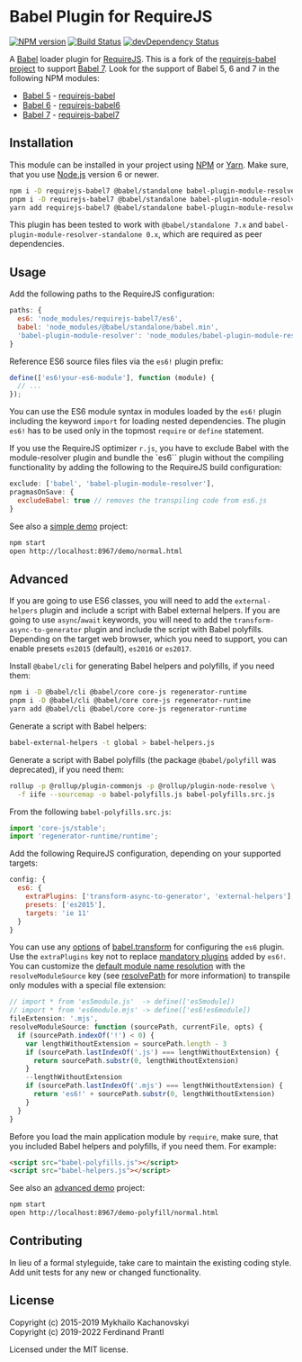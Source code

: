 # Babel Plugin for RequireJS

[![NPM version](https://badge.fury.io/js/requirejs-babel7.png)](http://badge.fury.io/js/requirejs-babel7)
[![Build Status](https://github.com/prantlf/requirejs-babel/workflows/Test%20or%20Release/badge.svg)](https://github.com/prantlf/requirejs-babel/actions)
[![devDependency Status](https://david-dm.org/prantlf/requirejs-babel/dev-status.svg)](https://david-dm.org/prantlf/requirejs-babel#info=devDependencies)

A [Babel] loader plugin for [RequireJS]. This is a fork of the [requirejs-babel project] to support [Babel 7]. Look for the support of Babel 5, 6 and 7 in the following NPM modules:

* [Babel 5] - [requirejs-babel]
* [Babel 6] - [requirejs-babel6]
* [Babel 7] - [requirejs-babel7]

## Installation

This module can be installed in your project using [NPM] or [Yarn]. Make sure, that you use [Node.js] version 6 or newer.

```sh
npm i -D requirejs-babel7 @babel/standalone babel-plugin-module-resolver-standalone
pnpm i -D requirejs-babel7 @babel/standalone babel-plugin-module-resolver-standalone
yarn add requirejs-babel7 @babel/standalone babel-plugin-module-resolver-standalone
```

This plugin has been tested to work with `@babel/standalone 7.x` and `babel-plugin-module-resolver-standalone 0.x`, which are required as peer dependencies.

## Usage

Add the following paths to the RequireJS configuration:

```javascript
paths: {
  es6: 'node_modules/requirejs-babel7/es6',
  babel: 'node_modules/@babel/standalone/babel.min',
  'babel-plugin-module-resolver': 'node_modules/babel-plugin-module-resolver-standalone/index'
}
```

Reference ES6 source files files via the `es6!` plugin prefix:

```javascript
define(['es6!your-es6-module'], function (module) {
  // ...
});
```

You can use the ES6 module syntax in modules loaded by the `es6!` plugin including the keyword `import` for loading nested dependencies. The plugin `es6!` has to be used only in the topmost `require` or `define` statement.

If you use the RequireJS optimizer `r.js`, you have to exclude Babel with the module-resolver plugin and bundle the `es6`` plugin without the compiling functionality by adding the following to the RequireJS build configuration:

```js
exclude: ['babel', 'babel-plugin-module-resolver'],
pragmasOnSave: {
  excludeBabel: true // removes the transpiling code from es6.js
}
```

See also a [simple demo] project:

```sh
npm start
open http://localhost:8967/demo/normal.html
```

## Advanced

If you are going to use ES6 classes, you will need to add the `external-helpers` plugin and include a script with Babel external helpers. If you are going to use `async`/`await` keywords, you will need to add the `transform-async-to-generator` plugin and include the script with Babel polyfills. Depending on the target web browser, which you need to support, you can enable presets `es2015` (default), `es2016` or `es2017`.

Install `@babel/cli` for generating Babel helpers and polyfills, if you need them:

```sh
npm i -D @babel/cli @babel/core core-js regenerator-runtime
pnpm i -D @babel/cli @babel/core core-js regenerator-runtime
yarn add @babel/cli @babel/core core-js regenerator-runtime
```

Generate a script with Babel helpers:

```sh
babel-external-helpers -t global > babel-helpers.js
```

Generate a script with Babel polyfills (the package `@babel/polyfill` was deprecated), if you need them:

```sh
rollup -p @rollup/plugin-commonjs -p @rollup/plugin-node-resolve \
  -f iife --sourcemap -o babel-polyfills.js babel-polyfills.src.js
```

From the following `babel-polyfills.src.js`:

```js
import 'core-js/stable';
import 'regenerator-runtime/runtime';
```

Add the following RequireJS configuration, depending on your supported targets:

```js
config: {
  es6: {
    extraPlugins: ['transform-async-to-generator', 'external-helpers'],
    presets: ['es2015'],
    targets: 'ie 11'
  }
}
```

You can use any [options] of [babel.transform] for configuring the `es6` plugin. Use the `extraPlugins` key not to replace [mandatory plugins] added by `es6!`. You can customize the [default module name resolution] with the `resolveModuleSource` key (see [resolvePath] for more information) to transpile only modules with a special file extension:

```js
// import * from 'es5module.js'  -> define(['es5module])
// import * from 'es6module.mjs' -> define(['es6!es6module])
fileExtension: '.mjs',
resolveModuleSource: function (sourcePath, currentFile, opts) {
  if (sourcePath.indexOf('!') < 0) {
    var lengthWithoutExtension = sourcePath.length - 3
    if (sourcePath.lastIndexOf('.js') === lengthWithoutExtension) {
      return sourcePath.substr(0, lengthWithoutExtension)
    }
    --lengthWithoutExtension
    if (sourcePath.lastIndexOf('.mjs') === lengthWithoutExtension) {
      return 'es6!' + sourcePath.substr(0, lengthWithoutExtension)
    }
  }
}
```

Before you load the main application module by `require`, make sure, that you included Babel helpers and polyfills, if you need them. For example:

```html
<script src="babel-polyfills.js"></script>
<script src="babel-helpers.js"></script>
```

See also an [advanced demo] project:

```sh
npm start
open http://localhost:8967/demo-polyfill/normal.html
```

## Contributing

In lieu of a formal styleguide, take care to maintain the existing coding style. Add unit tests for any new or changed functionality.

## License

Copyright (c) 2015-2019 Mykhailo Kachanovskyi<br>
Copyright (c) 2019-2022 Ferdinand Prantl

Licensed under the MIT license.

[Babel]: https://babeljs.io/
[Babel 5]: https://babeljs.io/blog/2015/03/31/5.0.0
[Babel 6]: https://babeljs.io/blog/2015/10/29/6.0.0
[Babel 7]: https://babeljs.io/blog/2018/08/27/7.0.0
[RequireJS]: http://requirejs.org
[requirejs-babel project]: https://github.com/mikach/requirejs-babel
[requirejs-babel]: https://www.npmjs.com/package/requirejs-babel
[requirejs-babel6]: https://www.npmjs.com/package/requirejs-babel6
[requirejs-babel7]: https://www.npmjs.com/package/requirejs-babel7
[@babel/standalone]: https://github.com/babel/babel/tree/master/packages/babel-standalone
[Node.js]: http://nodejs.org/
[NPM]: https://www.npmjs.com/
[Yarn]: https://yarnpkg.com/
[simple demo]: https://github.com/prantlf/requirejs-babel/tree/master/demo
[advanced demo]: https://github.com/prantlf/requirejs-babel/tree/master/demo
[babel.transform]: https://babeljs.io/docs/en/babel-core#transform
[options]: https://babeljs.io/docs/en/options
[mandatory plugins]: https://github.com/prantlf/requirejs-babel/blob/master/es6.js#L48
[default module name resolution]: https://github.com/prantlf/requirejs-babel/blob/master/es6.js#L38
[resolvePath]: https://github.com/tleunen/babel-plugin-module-resolver/blob/master/DOCS.md#resolvepath
